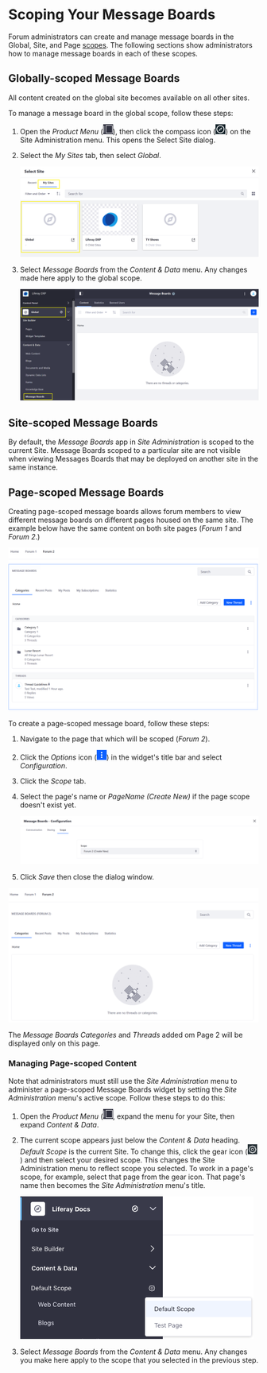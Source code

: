 # Scoping Your Message Boards

Forum administrators can create and manage message boards in the Global, Site, and Page [scopes](https://help.liferay.com/hc/articles/360028819992-Widget-Scope). The following sections show administrators how to manage message boards in each of these scopes.

## Globally-scoped Message Boards

All content created on the global site becomes available on all other sites.

To manage a message board in the global scope, follow these steps:

1. Open the _Product Menu_ (![Product Menu](../../../images/icon-product-menu.png)), then click the compass icon (![Compass](../../../images/icon-compass.png)) on the Site Administration menu. This opens the Select Site dialog.
1. Select the _My Sites_ tab, then select _Global_.

    ![Figure 1: Select the Global site from the site selector.](./scoping-your-message-boards/images/01.png)

1. Select _Message Boards_ from the _Content & Data_ menu. Any changes made here apply to the global scope.

    ![Figure 2: After changing to the global scope, select Message Boards from the Content & Data menu in Site Administration.](./scoping-your-message-boards/images/02.png)

## Site-scoped Message Boards

By default, the _Message Boards_ app in _Site Administration_ is scoped to the current Site. Message Boards scoped to a particular site are not visible when viewing Messages Boards that may be deployed on another site in the same instance.

## Page-scoped Message Boards

Creating page-scoped message boards allows forum members to view different message boards on different pages housed on the same site. The example below have the same content on both site pages (_Forum 1_ and _Forum 2_.)

![Figure 3: Site-scoped content](./scoping-your-message-boards/images/03.png)

To create a page-scoped message board, follow these steps:

1. Navigate to the page that which will be scoped (_Forum 2_).
1. Click the _Options_ icon (![Options](../../../images/icon-widget-options.png)) in the widget's title bar and select _Configuration_.
1. Click the _Scope_ tab.
1. Select the page's name or _PageName (Create New)_ if the page scope doesn't exist yet.

   ![Figure 4. Page-scoped content](./scoping-your-message-boards/images/04.png)

1. Click _Save_ then close the dialog window.

![Figure 5: Page-scoped content](./scoping-your-message-boards/images/05.png)

The _Message Boards Categories_ and _Threads_ added om Page 2 will be displayed only on this page.

### Managing Page-scoped Content

Note that administrators must still use the _Site Administration_ menu to administer a page-scoped Message Boards widget by setting the _Site Administration_ menu's active scope. Follow these steps to do this:

1. Open the _Product Menu_ (![Product Menu](../../../images/icon-product-menu.png), expand the menu for your Site, then expand _Content & Data_.

1. The current scope appears just below the _Content & Data_ heading. _Default Scope_ is the current Site. To change this, click the gear icon (![Gear](../../../images/icon-control-menu-gear.png)) and then select your desired scope. This changes the Site Administration menu to reflect scope you selected. To work in a page's scope, for example, select that page from the gear icon. That page's name then becomes the _Site Administration_ menu's title.

    ![Figure 6: Select the page's scope under the Content & Data menu in Site Administration.](./scoping-your-message-boards/images/06.png)

1. Select *Message Boards* from the _Content & Data_ menu. Any changes you make here apply to the scope that you selected in the previous step.
